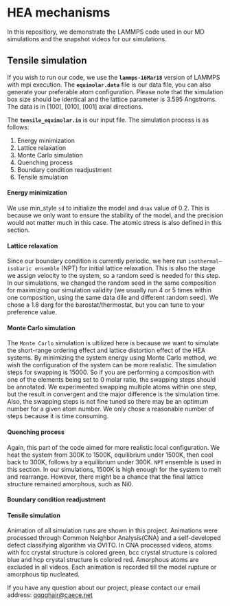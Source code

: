 # HEA mechanisms
In this repositiory, we demonstrate the LAMMPS code used in our MD simulations and the snapshot videos for our simulations.

## Tensile simulation
If you wish to run our code, we use the **`lammps-16Mar18`** version of LAMMPS with mpi execution.
The **`equimolar.data`** file is our data file, you can also generate your preferable atom configuration. Please note that the simulation box size should be identical and the lattice parameter is 3.595 Angstroms. The data is in [100], [010], [001] axial directions. 

The **`tensile_equimolar.in`** is our input file. The simulation process is as follows:
1. Energy minimization
2. Lattice relaxation
3. Monte Carlo simulation
4. Quenching process
5. Boundary condition readjustment
6. Tensile simulation

#### Energy minimization
We use min_style `sd` to initialize the model and `dnax` value of 0.2. This is because we only want to ensure the stability of the model, and the precision would not matter much in this case.
The atomic stress is also defined in this section.

#### Lattice relaxation
Since our boundary condition is currently periodic, we here run `isothermal–isobaric ensemble` (NPT) for initial lattice relaxation. This is also the stage we assign velocity to the system, so a random seed is needed for this step. In our simulations, we changed the random seed in the same composition for maximizing our simulation validity (we usually run 4 or 5 times within one composition, using the same data dile and different random seed). We chose a 1.8 darg for the barostat/thermostat, but you can tune to your preference value.

#### Monte Carlo simulation
The `Monte Carlo` simulation is ultilized here is because we want to simulate the short-range ordering effect and lattice distortion effect of the HEA systems. By minimizing the system energy using Monte Carlo method, we wish the configuration of the system can be more realistic. The simulation steps for swapping is 15000. So if you are performing a composition with one of the elements being set to 0 molar ratio, the swapping steps should be annotated.
We experimented swapping multiple atoms within one step, but the result in convergent and the major difference is the simulation time. Also, the swapping steps is not fine tuned so there may be an optimum number for a given atom number. We only chose a reasonable number of steps because it is time consuming.

#### Quenching process
Again, this part of the code aimed for more realistic local configuration. We heat the system from 300K to 1500K, equilibrium under 1500K, then cool back to 300K, follows by a equilibrium under 300K. `NPT` ensemble is used in this section. In our simulations, 1500K is high enough for the system to melt and rearrange. However, there might be a chance that the final lattice structure remained amorphous, such as Ni0.

#### Boundary condition readjustment


#### Tensile simulation

Animation of all simulation runs are shown in this project. 
Animations were processed through Common Neighbor Analysis(CNA) and a self-developed defect classifying algorithm via OVITO. In CNA processed videos, atoms with fcc crystal structure is colored green, bcc crystal structure is colored blue and hcp crystal structure is colored red. Amorphous atoms are excluded in all videos.
Each animation is recorded till the model rupture or amorphous tip nucleated.

If you have any question about our project, please contact our email address: qqqqhair@caece.net
